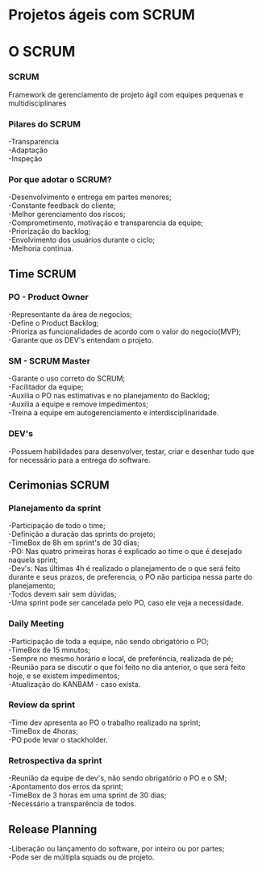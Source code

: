 # Projetos ágeis com SCRUM

# O SCRUM

### SCRUM
Framework de gerenciamento de projeto ágil com equipes pequenas e multidisciplinares

### Pilares do SCRUM
-Transparencia  
-Adaptação  
-Inspeção

### Por que adotar o SCRUM?
-Desenvolvimento e entrega em partes menores;  
-Constante feedback do cliente;  
-Melhor gerenciamento dos riscos;  
-Comprometimento, motivação e transparencia da equipe;  
-Priorização do backlog;  
-Envolvimento dos usuários durante o ciclo;  
-Melhoria continua.

## Time SCRUM
### PO - Product Owner
-Representante da área de negocios;  
-Define o Product Backlog;  
-Prioriza as funcionalidades de acordo com o valor do negocio(MVP);  
-Garante que os DEV's entendam o projeto.

### SM - SCRUM Master
-Garante o uso correto do SCRUM;  
-Facilitador da equipe;  
-Auxilia o PO nas estimativas e no planejamento do Backlog;  
-Auxilia a equipe e remove impedimentos;  
-Treina a equipe em autogerenciamento e interdisciplinaridade.

### DEV's 
-Possuem habilidades para desenvolver, testar, criar e desenhar tudo que for necessário para a entrega do software.

## Cerimonias SCRUM
### Planejamento da sprint
-Participação de todo o time;  
-Definição a duração das sprints do projeto;  
-TimeBox de 8h em sprint's de 30 dias;  
-PO: Nas quatro primeiras horas é explicado ao time o que é desejado naquela sprint;  
-Dev's: Nas últimas 4h é realizado o planejamento de o que será feito durante e seus prazos, de preferencia, o PO não participa nessa parte do planejamento;  
-Todos devem sair sem dúvidas;  
-Uma sprint pode ser cancelada pelo PO, caso ele veja a necessidade.

### Daily Meeting
-Participação de toda a equipe, não sendo obrigatório o PO;  
-TimeBox de 15 minutos;  
-Sempre no mesmo horário e local, de preferência, realizada de pé;  
-Reunião para se discutir o que foi feito no dia anterior, o que será feito hoje, e se existem impedimentos;  
-Atualização do KANBAM - caso exista.

### Review da sprint
-Time dev apresenta ao PO o trabalho realizado na sprint;  
-TimeBox de 4horas;  
-PO pode levar o stackholder.

### Retrospectiva da sprint
-Reunião da equipe de dev's, não sendo obrigatório o PO e o SM;  
-Apontamento dos erros da sprint;  
-TimeBox de 3 horas em uma sprint de 30 dias;  
-Necessário a transparência de todos.

## Release Planning
-Liberação ou lançamento do software, por inteiro ou por partes;  
-Pode ser de múltipla squads ou de projeto.
